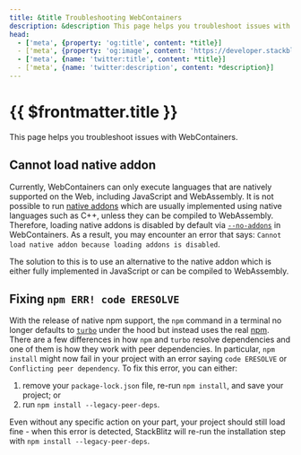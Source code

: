 ```yaml
---
title: &title Troubleshooting WebContainers
description: &description This page helps you troubleshoot issues with WebContainers.
head:
  - ['meta', {property: 'og:title', content: *title}] 
  - ['meta', {property: 'og:image', content: 'https://developer.stackblitz.com/img/og/webcontainer-troubleshooting.png'}]
  - ['meta', {name: 'twitter:title', content: *title}]
  - ['meta', {name: 'twitter:description', content: *description}]
---
```


# {{ $frontmatter.title }}

This page helps you troubleshoot issues with WebContainers.

## Cannot load native addon

Currently, WebContainers can only execute languages that are natively supported on the Web, including JavaScript and WebAssembly. It is not possible to run [native addons](https://nodejs.org/api/addons.html) which are usually implemented using native languages such as C++, unless they can be compiled to WebAssembly. Therefore, loading native addons is disabled by default via [`--no-addons`](https://nodejs.org/api/cli.html#--no-addons) in WebContainers. As a result, you may encounter an error that says: `Cannot load native addon because loading addons is disabled`.

The solution to this is to use an alternative to the native addon which is either fully implemented in JavaScript or can be compiled to WebAssembly.

## Fixing `npm ERR! code ERESOLVE`

With the release of native npm support, the `npm` command in a terminal no longer defaults to [`turbo`](turbo-package-manager.md) under the hood but instead uses the real [npm](https://github.com/npm/cli). There are a few differences in how `npm` and `turbo` resolve dependencies and one of them is how they work with peer dependencies. In particular, `npm install` might now fail in your project with an error saying `code ERESOLVE` or `Conflicting peer dependency`. To fix this error, you can either:

 1. remove your `package-lock.json` file, re-run `npm install`, and save your project; or
 2. run `npm install --legacy-peer-deps`.

Even without any specific action on your part, your project should still load fine - when this error is detected, StackBlitz will re-run the installation step with `npm install --legacy-peer-deps`.
